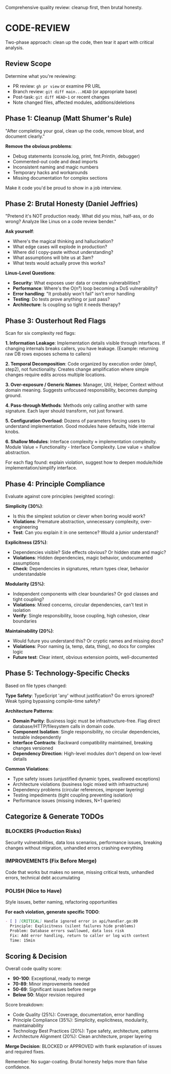 Comprehensive quality review: cleanup first, then brutal honesty.

# CODE-REVIEW

Two-phase approach: clean up the code, then tear it apart with critical analysis.

## Review Scope

Determine what you're reviewing:
- PR review: `gh pr view` or examine PR URL
- Branch review: `git diff main...HEAD` (or appropriate base)
- Post-task: `git diff HEAD~1` or recent changes
- Note changed files, affected modules, additions/deletions

## Phase 1: Cleanup (Matt Shumer's Rule)

"After completing your goal, clean up the code, remove bloat, and document clearly."

**Remove the obvious problems**:
- Debug statements (console.log, print, fmt.Println, debugger)
- Commented-out code and dead imports
- Inconsistent naming and magic numbers
- Temporary hacks and workarounds
- Missing documentation for complex sections

Make it code you'd be proud to show in a job interview.

## Phase 2: Brutal Honesty (Daniel Jeffries)

"Pretend it's NOT production ready. What did you miss, half-ass, or do wrong? Analyze like Linus on a code review bender."

**Ask yourself**:
- Where's the magical thinking and hallucination?
- What edge cases will explode in production?
- Where did I copy-paste without understanding?
- What assumptions will bite us at 3am?
- What tests would actually prove this works?

**Linus-Level Questions**:
- **Security**: What exposes user data or creates vulnerabilities?
- **Performance**: Where's the O(n²) loop becoming a DoS vulnerability?
- **Error handling**: "It probably won't fail" isn't error handling
- **Testing**: Do tests prove anything or just pass?
- **Architecture**: Is coupling so tight it needs therapy?

## Phase 3: Ousterhout Red Flags

Scan for six complexity red flags:

**1. Information Leakage**: Implementation details visible through interfaces. If changing internals breaks callers, you have leakage. (Example: returning raw DB rows exposes schema to callers)

**2. Temporal Decomposition**: Code organized by execution order (step1, step2), not functionality. Creates change amplification where simple changes require edits across multiple locations.

**3. Over-exposure / Generic Names**: Manager, Util, Helper, Context without domain meaning. Suggests unfocused responsibility, becomes dumping ground.

**4. Pass-through Methods**: Methods only calling another with same signature. Each layer should transform, not just forward.

**5. Configuration Overload**: Dozens of parameters forcing users to understand implementation. Good modules have defaults, hide internal knobs.

**6. Shallow Modules**: Interface complexity ≈ implementation complexity. Module Value = Functionality - Interface Complexity. Low value = shallow abstraction.

For each flag found: explain violation, suggest how to deepen module/hide implementation/simplify interface.

## Phase 4: Principle Compliance

Evaluate against core principles (weighted scoring):

**Simplicity (30%)**:
- Is this the simplest solution or clever when boring would work?
- **Violations**: Premature abstraction, unnecessary complexity, over-engineering
- **Test**: Can you explain it in one sentence? Would a junior understand?

**Explicitness (25%)**:
- Dependencies visible? Side effects obvious? Or hidden state and magic?
- **Violations**: Hidden dependencies, magic behavior, undocumented assumptions
- **Check**: Dependencies in signatures, return types clear, behavior understandable

**Modularity (25%)**:
- Independent components with clear boundaries? Or god classes and tight coupling?
- **Violations**: Mixed concerns, circular dependencies, can't test in isolation
- **Verify**: Single responsibility, loose coupling, high cohesion, clear boundaries

**Maintainability (20%)**:
- Would future you understand this? Or cryptic names and missing docs?
- **Violations**: Poor naming (a, temp, data, thing), no docs for complex logic
- **Future test**: Clear intent, obvious extension points, well-documented

## Phase 5: Technology-Specific Checks

Based on file types changed:

**Type Safety**: TypeScript 'any' without justification? Go errors ignored? Weak typing bypassing compile-time safety?

**Architecture Patterns**:
- **Domain Purity**: Business logic must be infrastructure-free. Flag direct database/HTTP/filesystem calls in domain code.
- **Component Isolation**: Single responsibility, no circular dependencies, testable independently
- **Interface Contracts**: Backward compatibility maintained, breaking changes versioned
- **Dependency Direction**: High-level modules don't depend on low-level details

**Common Violations**:
- Type safety issues (unjustified dynamic types, swallowed exceptions)
- Architecture violations (business logic mixed with infrastructure)
- Dependency problems (circular references, improper layering)
- Testing impediments (tight coupling preventing isolation)
- Performance issues (missing indexes, N+1 queries)

## Categorize & Generate TODOs

### BLOCKERS (Production Risks)
Security vulnerabilities, data loss scenarios, performance issues, breaking changes without migration, unhandled errors crashing everything

### IMPROVEMENTS (Fix Before Merge)
Code that works but makes no sense, missing critical tests, unhandled errors, technical debt accumulating

### POLISH (Nice to Have)
Style issues, better naming, refactoring opportunities

**For each violation, generate specific TODO**:
```markdown
- [ ] [CRITICAL] Handle ignored error in api/handler.go:89
  Principle: Explicitness (silent failures hide problems)
  Problem: Database errors swallowed, data loss risk
  Fix: Add error handling, return to caller or log with context
  Time: 15min
```

## Scoring & Decision

Overall code quality score:
- **90-100**: Exceptional, ready to merge
- **70-89**: Minor improvements needed
- **50-69**: Significant issues before merge
- **Below 50**: Major revision required

Score breakdown:
- Code Quality (25%): Coverage, documentation, error handling
- Principle Compliance (35%): Simplicity, explicitness, modularity, maintainability
- Technology Best Practices (20%): Type safety, architecture, patterns
- Architecture Alignment (20%): Clean architecture, proper layering

**Merge Decision**: BLOCKED or APPROVED with frank explanation of issues and required fixes.

Remember: No sugar-coating. Brutal honesty helps more than false confidence.

